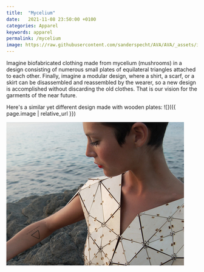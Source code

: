 ```yaml
---
title:  "Mycelium"
date:   2021-11-08 23:50:00 +0100
categories: Apparel
keywords: apparel
permalink: /mycelium
image: https://raw.githubusercontent.com/sanderspecht/AVA/AVA/_assets/img/1.jpeg
---
```


Imagine biofabricated clothing made from mycelium (mushrooms) in a design consisting of numerous small plates of equilateral triangles attached to each other. Finally, imagine a modular design, where a shirt, a scarf, or a skirt can be disassembled and reassembled by the wearer, so a new design is accomplished without discarding the old clothes. That is our vision for the garments of the near future.

Here's a similar yet different design made with wooden plates:
![]({{ page.image | relative_url }})

![image tooltip here](https://raw.githubusercontent.com/sanderspecht/AVA/AVA/_assets/img/2.jpeg)

